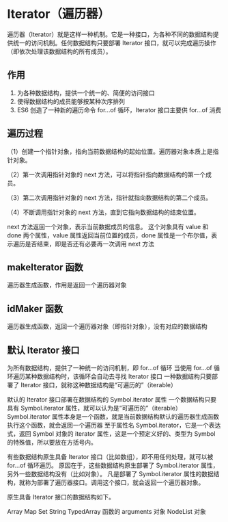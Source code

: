 # Iterator（遍历器）

遍历器（Iterator）就是这样一种机制。它是一种接口，为各种不同的数据结构提供统一的访问机制。任何数据结构只要部署 Iterator 接口，就可以完成遍历操作（即依次处理该数据结构的所有成员）。

## 作用

1. 为各种数据结构，提供一个统一的、简便的访问接口
2. 使得数据结构的成员能够按某种次序排列
3. ES6 创造了一种新的遍历命令 for...of 循环，Iterator 接口主要供 for...of 消费

## 遍历过程

（1）创建一个指针对象，指向当前数据结构的起始位置。遍历器对象本质上是指针对象。

（2）第一次调用指针对象的 next 方法，可以将指针指向数据结构的第一个成员。

（3）第二次调用指针对象的 next 方法，指针就指向数据结构的第二个成员。

（4）不断调用指针对象的 next 方法，直到它指向数据结构的结束位置。

next 方法返回一个对象，表示当前数据成员的信息。
这个对象具有 value 和 done 两个属性，value 属性返回当前位置的成员，done 属性是一个布尔值，表示遍历是否结束，即是否还有必要再一次调用 next 方法

## makeIterator 函数

遍历器生成函数，作用是返回一个遍历器对象

## idMaker 函数

遍历器生成函数，返回一个遍历器对象（即指针对象），没有对应的数据结构

## 默认 Iterator 接口

为所有数据结构，提供了一种统一的访问机制，即 for...of 循环
当使用 for...of 循环遍历某种数据结构时，该循环会自动去寻找 Iterator 接口
一种数据结构只要部署了 Iterator 接口，就称这种数据结构是“可遍历的”（iterable）

默认的 Iterator 接口部署在数据结构的 Symbol.iterator 属性
一个数据结构只要具有 Symbol.iterator 属性，就可以认为是“可遍历的”（iterable）
Symbol.iterator 属性本身是一个函数，就是当前数据结构默认的遍历器生成函数
执行这个函数，就会返回一个遍历器
至于属性名 Symbol.iterator，它是一个表达式，返回 Symbol 对象的 iterator 属性，这是一个预定义好的、类型为 Symbol 的特殊值，所以要放在方括号内。

有些数据结构原生具备 Iterator 接口（比如数组），即不用任何处理，就可以被 for...of 循环遍历。
原因在于，这些数据结构原生部署了 Symbol.iterator 属性，另外一些数据结构没有（比如对象）。
凡是部署了 Symbol.iterator 属性的数据结构，就称为部署了遍历器接口。调用这个接口，就会返回一个遍历器对象。

原生具备 Iterator 接口的数据结构如下。

Array
Map
Set
String
TypedArray
函数的 arguments 对象
NodeList 对象
